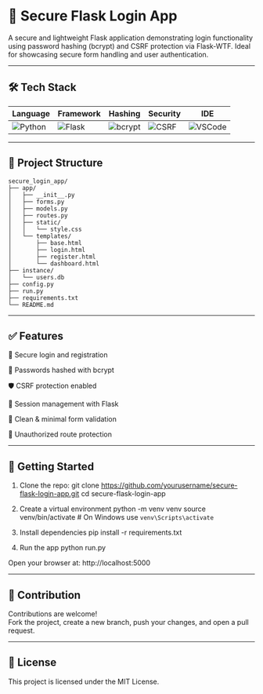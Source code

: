 # 🔐 Secure Flask Login App

A secure and lightweight Flask application demonstrating login functionality using password hashing (bcrypt) and CSRF protection via Flask-WTF. Ideal for showcasing secure form handling and user authentication.

---

## 🛠️ Tech Stack

| Language | Framework | Hashing  | Security | IDE     |
| -------- | --------- | -------- | -------- | ------- |
| ![Python](https://img.shields.io/badge/-Python-3776AB?style=flat&logo=python&logoColor=white) | ![Flask](https://img.shields.io/badge/-Flask-000000?style=flat&logo=flask) | ![bcrypt](https://img.shields.io/badge/-bcrypt-003B57?style=flat) | ![CSRF](https://img.shields.io/badge/-CSRF%20Protection-orange?style=flat) | ![VSCode](https://img.shields.io/badge/-VSCode-007ACC?style=flat&logo=visualstudiocode) |

---

## 📂 Project Structure

```
secure_login_app/
├── app/
│   ├── __init__.py
│   ├── forms.py
│   ├── models.py
│   ├── routes.py
│   ├── static/
│   │   └── style.css
│   └── templates/
│       ├── base.html
│       ├── login.html
│       ├── register.html
│       └── dashboard.html
├── instance/
│   └── users.db
├── config.py
├── run.py
├── requirements.txt
└── README.md
```

---

## ✅ Features
🔐 Secure login and registration

🧂 Passwords hashed with bcrypt

🛡️ CSRF protection enabled

🧪 Session management with Flask

🧼 Clean & minimal form validation

🚫 Unauthorized route protection

---

## 🚀 Getting Started

1. Clone the repo:
git clone https://github.com/yourusername/secure-flask-login-app.git
cd secure-flask-login-app

2. Create a virtual environment
python -m venv venv
source venv/bin/activate  # On Windows use `venv\Scripts\activate`

3. Install dependencies
pip install -r requirements.txt

4. Run the app
python run.py

Open your browser at: http://localhost:5000

---

## 🙌 Contribution
Contributions are welcome!  
Fork the project, create a new branch, push your changes, and open a pull request.

---

## 📜 License
This project is licensed under the MIT License.


